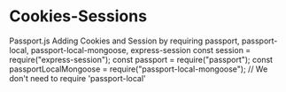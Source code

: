 # Cookies-Sessions
Passport.js
Adding Cookies and Session by requiring passport, passport-local, passport-local-mongoose, express-session
const session = require("express-session");
const passport = require("passport");
const passportLocalMongoose = require("passport-local-mongoose"); 
// We don't need to require 'passport-local'
